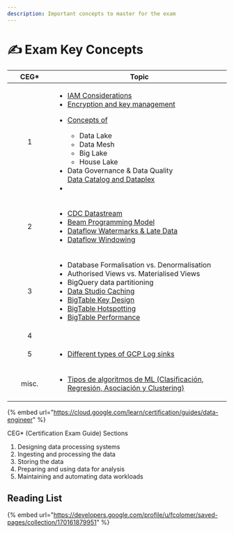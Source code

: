 ```yaml
---
description: Important concepts to master for the exam
---
```


# ✍ Exam Key Concepts

<table><thead><tr><th width="87" align="center">CEG*</th><th>Topic</th></tr></thead><tbody><tr><td align="center">1</td><td><ul><li><a href="https://g.co/bard/share/1b27ea93c572">IAM Considerations</a></li><li><a href="https://g.co/bard/share/0b6268b54e0b">Encryption and key management</a></li><li><p><a href="https://g.co/bard/share/14c93f56a9b3">Concepts of</a></p><ul><li>Data Lake</li><li>Data Mesh</li><li>Big Lake</li><li>House Lake</li></ul></li><li>Data Governance &#x26; Data Quality<br><a href="https://cloud.google.com/blog/products/data-analytics/manage-and-govern-data-with-the-unified-dataplex-and-data-catalog">Data Catalog and Dataplex</a></li><li></li></ul></td></tr><tr><td align="center">2</td><td><ul><li><a href="https://cloud.google.com/datastream/docs/overview">CDC Datastream </a></li><li><a href="https://cloud.google.com/dataflow/docs/concepts/beam-programming-model">Beam Programming Model</a></li><li><a href="https://beam.apache.org/documentation/programming-guide/#watermarks-and-late-data">Dataflow Watermarks &#x26; Late Data</a> </li><li><a href="https://cloud.google.com/dataflow/docs/concepts/streaming-pipelines">Dataflow Windowing</a></li></ul></td></tr><tr><td align="center">3</td><td><ul><li>Database Formalisation vs. Denormalisation</li><li>Authorised Views vs. Materialised Views</li><li>BigQuery data partitioning</li><li><a href="https://support.google.com/looker-studio/answer/7020039?hl=en#zippy=%2Cin-this-article">Data Studio Caching</a></li><li><a href="https://cloud.google.com/bigtable/docs/schema-design#row-keys">BigTable Key Design</a></li><li><a href="https://cloud.google.com/bigtable/docs/schema-design-time-series#ensure_that_your_row_key_avoids_hotspotting">BigTable Hotspotting</a></li><li><a href="https://cloud.google.com/bigtable/docs/performance">BigTable Performance</a></li></ul></td></tr><tr><td align="center">4</td><td></td></tr><tr><td align="center">5</td><td><ul><li><a href="https://g.co/bard/share/0af4468150ec">Different types of GCP Log sinks</a></li></ul></td></tr><tr><td align="center">misc.</td><td><ul><li><a href="https://g.co/bard/share/72f7f7c4233b">Tipos de algoritmos de ML (Clasificación, Regresión, Asociación y Clustering)</a></li></ul></td></tr></tbody></table>

{% embed url="https://cloud.google.com/learn/certification/guides/data-engineer" %}

CEG\* (Certification Exam Guide)  Sections

1. Designing data processing systems
2. Ingesting and processing the data
3. Storing the data
4. Preparing and using data for analysis
5. Maintaining and automating data workloads

## Reading List

{% embed url="https://developers.google.com/profile/u/fcolomer/saved-pages/collection/170161879951" %}

